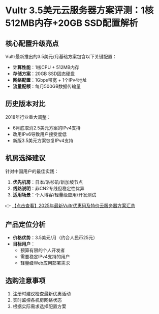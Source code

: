 # Vultr 3.5美元云服务器方案评测：1核512MB内存+20GB SSD配置解析

## 核心配置升级亮点
Vultr最新推出的3.5美元/月基础方案包含以下关键配置：
- **计算性能**：1核CPU + 512MB内存
- **存储方案**：20GB SSD固态硬盘
- **网络配置**：1Gbps带宽 + 1个IPv4地址
- **流量配额**：每月500GB数据传输量

## 历史版本对比
2018年行业重大调整：
- 6月底取消2.5美元方案的IPv4支持
- 改用IPv6导致用户接受度低
- 新版3.5美元方案恢复IPv4支持

## 机房选择建议
针对中国用户的最佳实践：
1. **优先机房**：日本/洛杉矶/新加坡节点
2. **线路说明**：非CN2专线但稳定性优异
3. **适用场景**：个人博客/轻量级应用/开发测试

👉 [【点击查看】2025年最新Vultr优惠码及特价云服务器方案汇总](https://bit.ly/VuLtr)

## 产品定位分析
- **价格优势**：3.5美元/月（约合人民币25元）
- **目标用户**：
  - 预算有限的个人开发者
  - 需要稳定IPv4支持的用户
  - 轻量级Web应用部署需求

## 选购注意事项
1. 注册时建议检查最新优惠活动
2. 实时监控各机房网络状态
3. 根据实际需求选择配置方案
